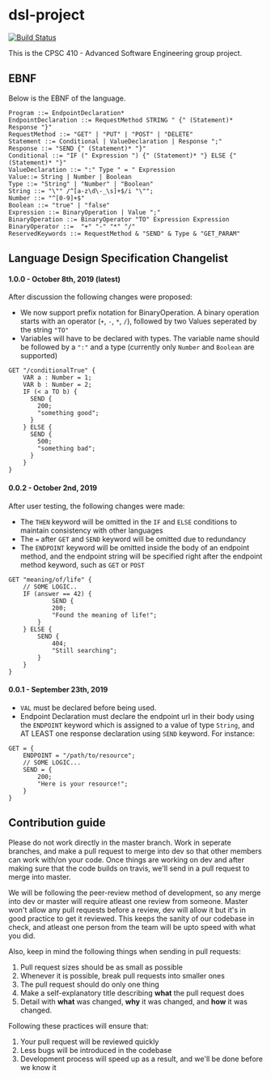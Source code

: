 # dsl-project

[![Build Status](https://travis-ci.org/CPSC-410-Future-Gadget-Laboratory/dsl-project.svg?branch=master)](https://travis-ci.org/CPSC-410-Future-Gadget-Laboratory/dsl-project)

This is the CPSC 410 - Advanced Software Engineering group project.

## EBNF
Below is the EBNF of the language.
```
Program ::= EndpointDeclaration*
EndpointDeclaration ::= RequestMethod STRING " {" (Statement)* Response "}"
RequestMethod ::= "GET" | "PUT" | "POST" | "DELETE"
Statement ::= Conditional | ValueDeclaration | Response ";"
Response ::= "SEND {" (Statement)* "}"
Conditional ::= "IF (" Expression ") {" (Statement)* "} ELSE {" (Statement)* "}"
ValueDeclaration ::= ":" Type " = " Expression
Value::= String | Number | Boolean
Type ::= "String" | "Number" | "Boolean"
String ::= "\"" /^[a-z\d\-_\s]+$/i "\"";
Number ::= "^[0-9]+$"
Boolean ::= "true" | "false"
Expression ::= BinaryOperation | Value ";"
BinaryOperation ::= BinaryOperator "TO" Expression Expression
BinaryOperator ::=  "+" "-" "*" "/"
ReservedKeywords ::= RequestMethod & "SEND" & Type & "GET_PARAM"
```

## Language Design Specification Changelist

#### 1.0.0 - October 8th, 2019 (latest)
After discussion the following changes were proposed:
- We now support prefix notation for BinaryOperation. A binary operation starts with an operator (`+`, `-`, `*`, `/`), followed by two Values seperated by the string `"TO"`
- Variables will have to be declared with types. The variable name should be followed by a `":"` and a type (currently only `Number` and `Boolean` are supported)
```
GET "/conditionalTrue" {
    VAR a : Number = 1;
    VAR b : Number = 2;
    IF (< a TO b) {
      SEND {
        200;
        "something good";
      }
    } ELSE {
      SEND {
        500;
        "something bad";
      }
    }
}
```

#### 0.0.2 - October 2nd, 2019
After user testing, the following changes were made:
- The `THEN` keyword will be omitted in the `IF` and `ELSE` conditions to maintain consistency with other languages
- The `=` after `GET` and `SEND` keyword will be omitted due to redundancy
- The `ENDPOINT` keyword will be omitted inside the body of an endpoint method, and the endpoint string will be specified right after the endpoint method keyword, such as `GET` or `POST`
```
GET "meaning/of/life" {
    // SOME LOGIC..
    IF (answer == 42) {
            SEND {
            200;
            "Found the meaning of life!";
        }
    } ELSE {
        SEND {
            404;
            "Still searching";
        }
    }
}
```

#### 0.0.1 - September 23th, 2019
- `VAL` must be declared before being used.
- Endpoint Declaration must declare the endpoint url in their body using the `ENDPOINT` keyword which is assigned to a value of type `String`, and AT LEAST one response declaration using `SEND` keyword. For instance:
```
GET = {
    ENDPOINT = "/path/to/resource";
    // SOME LOGIC...
    SEND = {
        200;
        "Here is your resource!";
    }
}
```

## Contribution guide

Please do not work directly in the master branch. Work in seperate branches, and make a pull request to merge into dev so that other members can work with/on your code. Once things are working on dev and after making sure that the code builds on travis, we'll send in a pull request to merge into master.

We will be following the peer-review method of development, so any merge into dev or master will require atleast one review from someone. Master won't allow any pull requests before a review, dev will allow it but it's in good practice to get it reviewed. This keeps the sanity of our codebase in check, and atleast one person from the team will be upto speed with what you did.

Also, keep in mind the following things when sending in pull requests:

1. Pull request sizes should be as small as possible
2. Whenever it is possible, break pull requests into smaller ones
3. The pull request should do only one thing
4. Make a self-explanatory title describing **what** the pull request does
5. Detail with **what** was changed, **why** it was changed, and **how** it was changed.


Following these practices will ensure that:

1. Your pull request will be reviewed quickly
2. Less bugs will be introduced in the codebase
3. Development process will speed up as a result, and we'll be done before we know it
